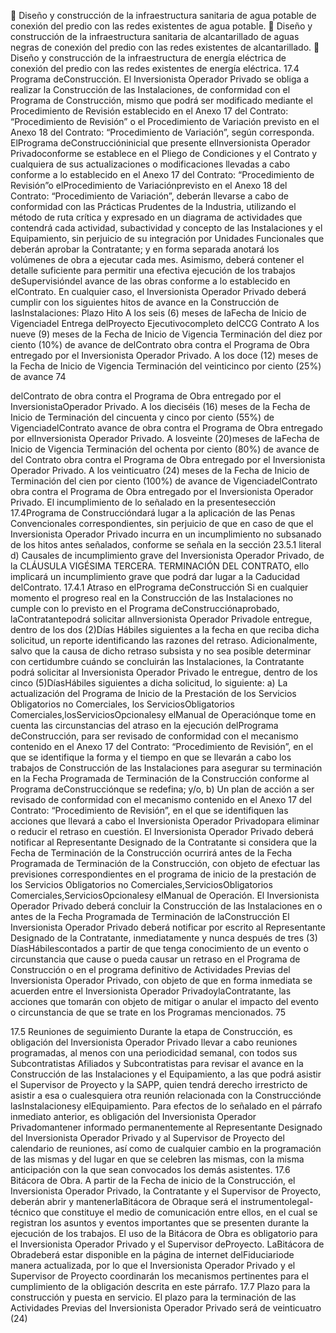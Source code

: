  Diseño y construcción de la infraestructura sanitaria de agua potable de conexión del predio con las
redes existentes de agua potable.
 Diseño y construcción de la infraestructura sanitaria de alcantarillado de aguas negras de conexión del
predio con las redes existentes de alcantarillado.
 Diseño y construcción de la infraestructura de energía eléctrica de conexión del predio con las redes
existentes de energía eléctrica.
17.4 Programa deConstrucción.
El Inversionista Operador Privado se obliga a realizar la Construcción de las Instalaciones, de conformidad con el
Programa de Construcción, mismo que podrá ser modificado mediante el Procedimiento de Revisión establecido en el
Anexo 17 del Contrato: “Procedimiento de Revisión” o el Procedimiento de Variación previsto en el Anexo 18 del
Contrato: “Procedimiento de Variación”, según corresponda.
ElPrograma deConstruccióninicial que presente elInversionista Operador Privadoconforme se establece en el Pliego
de Condiciones y el Contrato y cualquiera de sus actualizaciones o modificaciones llevadas a cabo conforme a lo
establecido en el Anexo 17 del Contrato: “Procedimiento de Revisión”o elProcedimiento de Variaciónprevisto en el
Anexo 18 del Contrato: “Procedimiento de Variación”, deberán llevarse a cabo de conformidad con las Prácticas
Prudentes de la Industria, utilizando el método de ruta crítica y expresado en un diagrama de actividades que contendrá
cada actividad, subactividad y concepto de las Instalaciones y el Equipamiento, sin perjuicio de su integración por
Unidades Funcionales que deberán aprobar la Contratante; y en forma separada anotará los volúmenes de obra a
ejecutar cada mes. Asimismo, deberá contener el detalle suficiente para permitir una efectiva ejecución de los trabajos
deSupervisióndel avance de las obras conforme a lo establecido en elContrato.
En cualquier caso, el Inversionista Operador Privado deberá cumplir con los siguientes hitos de avance en la
Construcción de lasInstalaciones:
Plazo Hito
A los seis (6) meses de laFecha de Inicio de Vigenciadel Entrega delProyecto Ejecutivocompleto delCCG
Contrato
A los nueve (9) meses de la Fecha de Inicio de Vigencia Terminación del diez por ciento (10%) de avance de
delContrato obra contra el Programa de Obra entregado por el
Inversionista Operador Privado.
A los doce (12) meses de la Fecha de Inicio de Vigencia Terminación del veinticinco por ciento (25%) de avance
74

delContrato de obra contra el Programa de Obra entregado por el
InversionistaOperador Privado.
A los dieciséis (16) meses de la Fecha de Inicio de Terminación del cincuenta y cinco por ciento (55%) de
VigenciadelContrato avance de obra contra el Programa de Obra entregado
por elInversionista Operador Privado.
A losveinte (20)meses de laFecha de Inicio de Vigencia Terminación del ochenta por ciento (80%) de avance de
del Contrato obra contra el Programa de Obra entregado por el
Inversionista Operador Privado.
A los veinticuatro (24) meses de la Fecha de Inicio de Terminación del cien por ciento (100%) de avance de
VigenciadelContrato obra contra el Programa de Obra entregado por el
Inversionista Operador Privado.
El incumplimiento de lo señalado en la presentesección 17.4Programa de Construccióndará lugar a la aplicación de
las Penas Convencionales correspondientes, sin perjuicio de que en caso de que el Inversionista Operador Privado
incurra en un incumplimiento no subsanado de los hitos antes señalados, conforme se señala en la sección 23.5.1
literal d) Causales de incumplimiento grave del Inversionista Operador Privado, de la CLÁUSULA VIGÉSIMA
TERCERA. TERMINACIÓN DEL CONTRATO, ello implicará un incumplimiento grave que podrá dar lugar a la
Caducidad delContrato.
17.4.1 Atraso en elPrograma deConstrucción
Si en cualquier momento el progreso real en la Construcción de las Instalaciones no cumple con lo previsto en el
Programa deConstrucciónaprobado, laContratantepodrá solicitar alInversionista Operador Privadole entregue, dentro
de los dos (2)Días Hábiles siguientes a la fecha en que reciba dicha solicitud, un reporte identificando las razones del
retraso. Adicionalmente, salvo que la causa de dicho retraso subsista y no sea posible determinar con certidumbre
cuándo se concluirán las Instalaciones, la Contratante podrá solicitar al Inversionista Operador Privado le entregue,
dentro de los cinco (5)DíasHábiles siguientes a dicha solicitud, lo siguiente:
a) La actualización del Programa de Inicio de la Prestación de los Servicios Obligatorios no Comerciales, los
ServiciosObligatorios Comerciales,losServiciosOpcionalesy elManual de Operaciónque tome en cuenta las
circunstancias del atraso en la ejecución delPrograma deConstrucción, para ser revisado de conformidad con
el mecanismo contenido en el Anexo 17 del Contrato: “Procedimiento de Revisión”, en el que se
identifique la forma y el tiempo en que se llevarán a cabo los trabajos de Construcción de las Instalaciones
para asegurar su terminación en la Fecha Programada de Terminación de la Construcción conforme al
Programa deConstrucciónque se redefina; y/o,
b) Un plan de acción a ser revisado de conformidad con el mecanismo contenido en el Anexo 17 del Contrato:
“Procedimiento de Revisión”, en el que se identifiquen las acciones que llevará a cabo el Inversionista
Operador Privadopara eliminar o reducir el retraso en cuestión.
El Inversionista Operador Privado deberá notificar al Representante Designado de la Contratante si considera que la
Fecha de Terminación de la Construcción ocurrirá antes de la Fecha Programada de Terminación de la Construcción,
con objeto de efectuar las previsiones correspondientes en el programa de inicio de la prestación de los Servicios
Obligatorios no Comerciales,ServiciosObligatorios Comerciales,ServiciosOpcionalesy elManual de Operación.
El Inversionista Operador Privado deberá concluir la Construcción de las Instalaciones en o antes de la Fecha
Programada de Terminación de laConstrucción
El Inversionista Operador Privado deberá notificar por escrito al Representante Designado de la Contratante,
inmediatamente y nunca después de tres (3) DíasHábilescontados a partir de que tenga conocimiento de un evento o
circunstancia que cause o pueda causar un retraso en el Programa de Construcción o en el programa definitivo de
Actividades Previas del Inversionista Operador Privado, con objeto de que en forma inmediata se acuerden entre el
Inversionista Operador PrivadoylaContratante, las acciones que tomarán con objeto de mitigar o anular el impacto del
evento o circunstancia de que se trate en los Programas mencionados.
75

17.5 Reuniones de seguimiento
Durante la etapa de Construcción, es obligación del Inversionista Operador Privado llevar a cabo reuniones
programadas, al menos con una periodicidad semanal, con todos sus Subcontratistas Afiliados y Subcontratistas para
revisar el avance en la Construcción de las Instalaciones y el Equipamiento, a las que podrá asistir el Supervisor de
Proyecto y la SAPP, quien tendrá derecho irrestricto de asistir a esa o cualesquiera otra reunión relacionada con la
Construcciónde lasInstalacionesy elEquipamiento.
Para efectos de lo señalado en el párrafo inmediato anterior, es obligación del Inversionista Operador Privadomantener
informado permanentemente al Representante Designado del Inversionista Operador Privado y al Supervisor de
Proyecto del calendario de reuniones, así como de cualquier cambio en la programación de las mismas y del lugar en
que se celebren las mismas, con la misma anticipación con la que sean convocados los demás asistentes.
17.6 Bitácora de Obra.
A partir de la Fecha de inicio de la Construcción, el Inversionista Operador Privado, la Contratante y el Supervisor de
Proyecto, deberán abrir y mantenerlaBitácora de Obraque será el instrumentolegal-técnico que constituye el medio de
comunicación entre ellos, en el cual se registran los asuntos y eventos importantes que se presenten durante la
ejecución de los trabajos. El uso de la Bitácora de Obra es obligatorio para el Inversionista Operador Privado y el
Supervisor deProyecto.
LaBitácora de Obradeberá estar disponible en la página de internet delFiduciariode manera actualizada, por lo que el
Inversionista Operador Privado y el Supervisor de Proyecto coordinarán los mecanismos pertinentes para el
cumplimiento de la obligación descrita en este párrafo.
17.7 Plazo para la construcción y puesta en servicio.
El plazo para la terminación de las Actividades Previas del Inversionista Operador Privado será de veinticuatro (24)
